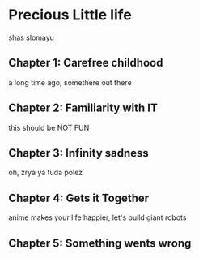 # Precious Little life
shas slomayu

## Chapter 1: Carefree childhood
a long time ago, somethere out there

## Chapter 2: Familiarity with IT
this should be NOT FUN

## Chapter 3: Infinity sadness
oh, zrya ya tuda polez 

## Chapter 4: Gets it Together
anime makes your life happier, let's build giant robots

## Chapter 5: Something wents wrong